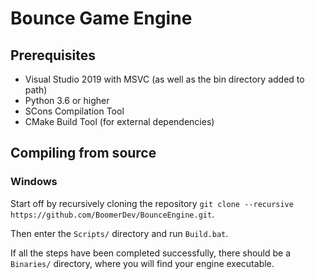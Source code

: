 # Bounce Game Engine

## Prerequisites
- Visual Studio 2019 with MSVC (as well as the bin directory added to path)
- Python 3.6 or higher
- SCons Compilation Tool
- CMake Build Tool (for external dependencies)

## Compiling from source
### Windows
Start off by recursively cloning the repository `git clone --recursive https://github.com/BoomerDev/BounceEngine.git`.

Then enter the `Scripts/` directory and run `Build.bat`.

If all the steps have been completed successfully, there should be a `Binaries/` directory, where you will find your engine executable.
